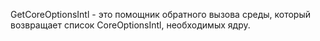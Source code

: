 GetCoreOptionsIntl - это помощник обратного вызова среды, который возвращает список CoreOptionsIntl, необходимых ядру.